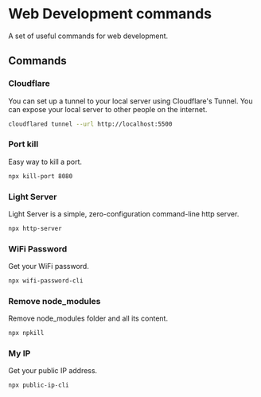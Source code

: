 # Web Development commands

A set of useful commands for web development.

## Commands

### Cloudflare

You can set up a tunnel to your local server using Cloudflare's Tunnel. You can expose your local server to other people on the internet.

```bash
cloudflared tunnel --url http://localhost:5500
```

### Port kill

Easy way to kill a port.

```bash
npx kill-port 8080
```

### Light Server

Light Server is a simple, zero-configuration command-line http server.

```bash
npx http-server
```

### WiFi Password

Get your WiFi password.

```bash
npx wifi-password-cli
```

### Remove node_modules

Remove node_modules folder and all its content.

```bash
npx npkill
```

### My IP

Get your public IP address.

```bash
npx public-ip-cli
```
